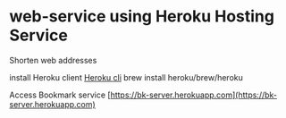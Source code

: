 # web-service using Heroku Hosting Service
Shorten web addresses

install Heroku client [Heroku cli](https://devcenter.heroku.com/articles/heroku-cli)
   brew install heroku/brew/heroku

Access Bookmark service
	[https://bk-server.herokuapp.com](https://bk-server.herokuapp.com)
